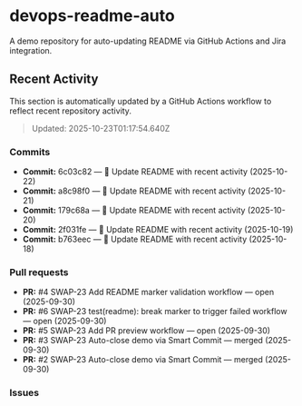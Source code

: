 # devops-readme-auto
A demo repository for auto-updating README via GitHub Actions and Jira integration.

##  Recent Activity
This section is automatically updated by a GitHub Actions workflow to reflect recent repository activity.

<!--START_SECTION:activity-->
> Updated: 2025-10-23T01:17:54.640Z

### Commits
- **Commit:** 6c03c82 — 📄 Update README with recent activity (2025-10-22)
- **Commit:** a8c98f0 — 📄 Update README with recent activity (2025-10-21)
- **Commit:** 179c68a — 📄 Update README with recent activity (2025-10-20)
- **Commit:** 2f031fe — 📄 Update README with recent activity (2025-10-19)
- **Commit:** b763eec — 📄 Update README with recent activity (2025-10-18)

### Pull requests
- **PR:** #4 SWAP-23 Add README marker validation workflow — open (2025-09-30)
- **PR:** #6 SWAP-23 test(readme): break marker to trigger failed workflow — open (2025-09-30)
- **PR:** #5 SWAP-23 Add PR preview workflow — open (2025-09-30)
- **PR:** #3 SWAP-23 Auto-close demo via Smart Commit — merged (2025-09-30)
- **PR:** #2 SWAP-23 Auto-close demo via Smart Commit — merged (2025-09-30)

### Issues
<!--END_SECTION:activity-->


<!-- Smart Commit FINISH test -->
